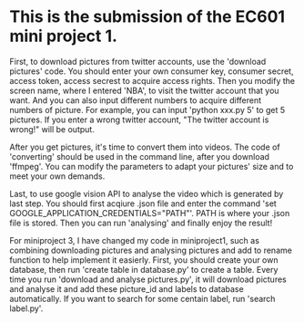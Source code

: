 # This is the submission of the EC601 mini project 1.
First, to download pictures from twitter accounts, use the 'download pictures' code. You should enter your own consumer key, consumer secret, access token, access secrest to acquire access rights. Then you modify the screen name, where I entered 'NBA', to visit the twitter account that you want. And you can also input different numbers to acquire different numbers of picture. For example, you can input 'python xxx.py 5' to get 5 pictures. If you enter a wrong twitter account, "The twitter account is wrong!" will be output.

After you get pictures, it's time to convert them into videos. The code of 'converting' should be used in the command line, after you download 'ffmpeg'. You can modify the parameters to adapt your pictures' size and to meet your own demands.

Last, to use google vision API to analyse the video which is generated by last step. You should first acqiure .json file and enter the command 'set GOOGLE_APPLICATION_CREDENTIALS="PATH"'. PATH is where your .json file is stored. Then you can run 'analysing' and finally enjoy the result!

For miniproject 3, I have changed my code in miniproject1, such as combining downloading pictures and analysing pictures and add to rename function to help implement it easierly.
First, you should create your own database, then run 'create table in database.py' to create a table. Every time you run 'download and analyse pictures.py', it will download pictures and analyse it and add these picture_id and labels to database automatically. If you want to search for some centain label, run 'search label.py'. 
